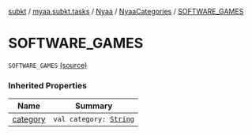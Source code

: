 [subkt](../../../index.md) / [myaa.subkt.tasks](../../index.md) / [Nyaa](../index.md) / [NyaaCategories](index.md) / [SOFTWARE_GAMES](./-s-o-f-t-w-a-r-e_-g-a-m-e-s.md)

# SOFTWARE_GAMES

`SOFTWARE_GAMES` [(source)](https://github.com/Myaamori/SubKt/blob/master/src/main/kotlin/myaa/subkt/tasks/tasks.kt#L776)

### Inherited Properties

| Name | Summary |
|---|---|
| [category](category.md) | `val category: `[`String`](https://kotlinlang.org/api/latest/jvm/stdlib/kotlin/-string/index.html) |

